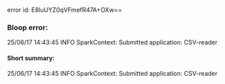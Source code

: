 error id: E8luUYZ0qVFmefR47A+OXw==
### Bloop error:

25/06/17 14:43:45 INFO SparkContext: Submitted application: CSV-reader
#### Short summary: 

25/06/17 14:43:45 INFO SparkContext: Submitted application: CSV-reader